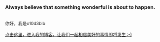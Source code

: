 ###  Always believe that something wonderful is about to happen. 
<br>
你好，我是o10d3blb
<br><br>
<a href="https://ccuuy.github.io">点击这里，进入我的博客，让我们一起相信美好的事情即将发生 :-) </a>

